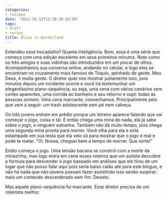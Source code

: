 ```yaml
---
categories:
- reviews
date: '2021-10-12T12:38:30-03:00'
tags:
- draft
- series
title: Alice in Borderland
---
```


Entendeu esse trocadalho? Quanta inteligência. Bom, essa é uma série que começa com uma edição excelente em seus primeiros minutos. Note como os três amigos e suas vidinhas são introduzidos em um piscar de olhos. Acompanhamos sua conversa online, andando no celular, e logo eles se encontram no cruzamento mais famoso de Tóquio, apinhado de gente. Meu Deus, é muita gente. O diretor quer nos mostrar justamente isso, pois minutos depois um incidente ocorre e você irá testemunhar um elegantíssimo plano-sequência, ou seja, uma cena com vários cenários sem cortes aparentes, uma corrida ao banheiro e seu retorno e vupt: todas as pessoas somem. Uma cena marcante, convenhamos. Principalmente pelo que vem a seguir: um trash adolescente sem pé nem cabeça.

Os três jovens entram em prédio porque um letreiro aparece falando que vai começar o jogo, coisa e tal. E então chega uma mina do nada, ela já sabe sobre o jogo, e ninguém estranha. Também não dá muito tempo, pois chega uma segunda mina pronta para morrer. Você olha para ela e está estampado em sua testa que ela veio só para mostrar que o jogo é real e pode te matar. "Oi. Nossa, cheguei bem a tempo de morrer. Que sorte!"

Então começa o jogo. Uma tensão bacana se constrói com a morte da minazinha, mas logo entra em cena esses roteiros que um autista descobre a fórmula para desvendar o jogo baseado em análises que ele tirou de um lugar que não posso falar aqui pois seria baixo calão até para este blogue, e não há nada que não-jovens possam fazer assistindo isso senão suspirar: mais um conteúdo descerebrado sem fim. Desisto.

Mas aquele plano-sequência foi marcante. Esse diretor precisa de um roteirista melhor.
